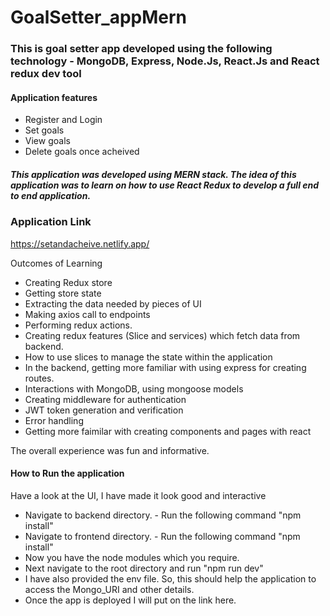 # GoalSetter_appMern

### This is goal setter app developed using the following technology - MongoDB, Express, Node.Js, React.Js and React redux dev tool

#### Application features
- Register and Login
- Set goals
- View goals
- Delete goals once acheived

##### This application was developed using MERN stack. The idea of this application was to learn on how to use React Redux to develop a full end to end application. 

### Application Link

https://setandacheive.netlify.app/

Outcomes of Learning

- Creating Redux store
- Getting store state
- Extracting the data needed by pieces of UI
- Making axios call to endpoints
- Performing redux actions.
- Creating redux features (Slice and services) which fetch data from backend.
- How to use slices to manage the state within the application
- In the backend, getting more familiar with using express for creating routes.
- Interactions with MongoDB, using mongoose models
- Creating middleware for authentication
- JWT token generation and verification
- Error handling 
- Getting more faimilar with creating components and pages with react

The overall experience was fun and informative.

#### How to Run the application

Have a look at the UI, I have made it look good and interactive

- Navigate to backend directory. - Run the following command "npm install"
- Navigate to frontend directory. - Run the following command "npm install"
- Now you have the node modules which you require.
- Next navigate to the root directory and run "npm run dev"
- I have also provided the env file. So, this should help the application to access the Mongo_URI and other details.
- Once the app is deployed I will put on the link here.

